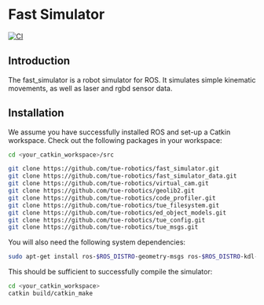 # Fast Simulator

[![CI](https://github.com/tue-robotics/fast_simulator/actions/workflows/main.yml/badge.svg)](https://github.com/tue-robotics/fast_simulator/actions/workflows/main.yml)

## Introduction

The fast_simulator is a robot simulator for ROS. It simulates simple kinematic movements, as well as laser and rgbd sensor data.

## Installation

We assume you have successfully installed ROS and set-up a Catkin workspace. Check out the following packages in your workspace:

```bash
cd <your_catkin_workspace>/src

git clone https://github.com/tue-robotics/fast_simulator.git
git clone https://github.com/tue-robotics/fast_simulator_data.git
git clone https://github.com/tue-robotics/virtual_cam.git
git clone https://github.com/tue-robotics/geolib2.git
git clone https://github.com/tue-robotics/code_profiler.git
git clone https://github.com/tue-robotics/tue_filesystem.git
git clone https://github.com/tue-robotics/ed_object_models.git
git clone https://github.com/tue-robotics/tue_config.git
git clone https://github.com/tue-robotics/tue_msgs.git
```

You will also need the following system dependencies:

```bash
sudo apt-get install ros-$ROS_DISTRO-geometry-msgs ros-$ROS_DISTRO-kdl-parser yaml-cpp ros-$ROS_DISTRO-roslib ros-$ROS_DISTRO-navigation ros-$ROS_DISTRO-pcl-ros ros-$ROS_DISTRO-tf-conversions libassimp-dev ros-$ROS_DISTRO-image-transport ros-$ROS_DISTRO-common-msgs ros-$ROS_DISTRO-ros-comm ros-$ROS_DISTRO-message-generation ros-$ROS_DISTRO-stereo-msgs ros-$ROS_DISTRO-tf ros-$ROS_DISTRO-opencv2 ros-$ROS_DISTRO-std-msgs ros-$ROS_DISTRO-message-runtime ros-$ROS_DISTRO-sensor-msgs ros-$ROS_DISTRO-cv-bridge ros-$ROS_DISTRO-message-filters ros-$ROS_DISTRO-roscpp ros-$ROS_DISTRO-image-geometry
```

This should be sufficient to successfully compile the simulator:

```bash
cd <your_catkin_workspace>
catkin build/catkin_make
```
